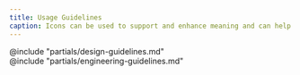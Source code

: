 ```yaml
---
title: Usage Guidelines
caption: Icons can be used to support and enhance meaning and can help call out information.
---
```


<section data-tab="Guidelines">
  @include "partials/design-guidelines.md"
</section>

<section data-tab="Code">
  @include "partials/engineering-guidelines.md"
</section>




